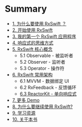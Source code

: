 # Summary

* [1. 为什么要使用 RxSwift ？](README.md)
* [2. 开始使用 RxSwift](get_start.md)
* [3. 我的第一个 RxSwift 应用程序](first_app.md)
* [4. 响应式的思维方式](6.md)
* [5. RxSwift 核心概念](5.md)
  * 5.1 Observable - 被监听者
  * 5.2 Observer - 监听者
  * 5.3 Operator - 操作符
* [6. RxSwift 常用架构](architecture.md)
  * 6.1 MVVM - 数据绑定 UI
  * 6.2 RxFeedback - 反馈循环
  * [6.3 ReactorKit - 单向响应式](architecture/reactorkit.md)
* [7. 更多 Demo](66.md)
* [8. 为什么要继续使用 RxSwift?](10.md)
* [9. 学习资源](11.md)
* [10. 关于本书](12.md)

